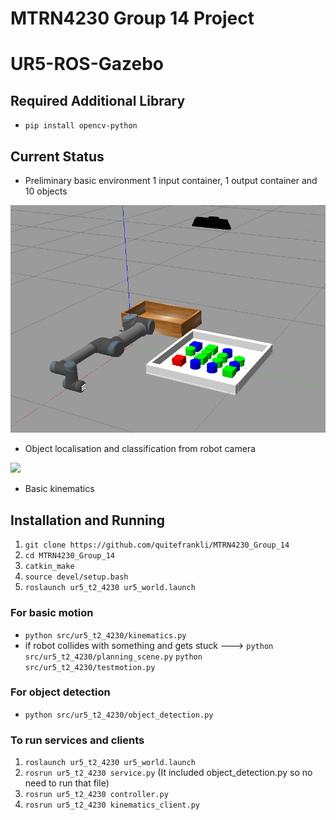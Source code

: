 # MTRN4230 Group 14 Project
# UR5-ROS-Gazebo 

## Required Additional Library
* `pip install opencv-python`

## Current Status
* Preliminary basic environment 1 input container, 1 output container and 10 objects


![](environment.png)


* Object localisation and classification from robot camera


![](object_localisation_and_classification.png)


* Basic kinematics


## Installation and Running
1. `git clone https://github.com/quitefrankli/MTRN4230_Group_14`
2. `cd MTRN4230_Group_14`
3. `catkin_make`
4. `source devel/setup.bash`
5. `roslaunch ur5_t2_4230 ur5_world.launch`

### For basic motion
* `python src/ur5_t2_4230/kinematics.py`
* if robot collides with something and gets stuck ---> `python src/ur5_t2_4230/planning_scene.py` `python src/ur5_t2_4230/testmotion.py`

### For object detection
* `python src/ur5_t2_4230/object_detection.py`

### To run services and clients
1) `roslaunch ur5_t2_4230 ur5_world.launch`
2) `rosrun ur5_t2_4230 service.py` (It included object_detection.py so no need to run that file)
3) `rosrun ur5_t2_4230 controller.py`
4) `rosrun ur5_t2_4230 kinematics_client.py`
